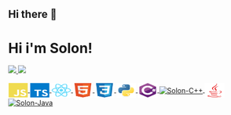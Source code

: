 ## Hi there 👋

<!--
**SolonCMota/SolonCMota** is a ✨ _special_ ✨ repository because its `README.md` (this file) appears on your GitHub profile.
-->
<h1>Hi i'm Solon!</h1>
<div>
  <a href=https://github.com/SolonCMota">
  <img height="180em" src="https://github-readme-stats.vercel.app/api?username=SolonCMota&show_icons=false&theme=dark&include_all_commits=true&count_private=true"/>
  <img height="180em" src="https://github-readme-stats.vercel.app/api/top-langs/?username=SolonCMota&layout=compact&langs_count=16&theme=dark"/>   
</div>
<div style=display:inline_block><br>
  <img align="center" alt="Solon-Js" height="30" width="40" src="https://raw.githubusercontent.com/devicons/devicon/master/icons/javascript/javascript-plain.svg">
  <img align="center" alt="Solon-Ts" height="30" width="40" src="https://raw.githubusercontent.com/devicons/devicon/master/icons/typescript/typescript-plain.svg">
  <img align="center" alt="Solon-React" height="30" width="40" src="https://raw.githubusercontent.com/devicons/devicon/master/icons/react/react-original.svg">
  <img align="center" alt="Solon-HTML" height="30" width="40" src="https://raw.githubusercontent.com/devicons/devicon/master/icons/html5/html5-original.svg">
  <img align="center" alt="Solon-CSS" height="30" width="40" src="https://raw.githubusercontent.com/devicons/devicon/master/icons/css3/css3-original.svg">
  <img align="center" alt="Solon-Python" height="30" width="40" src="https://raw.githubusercontent.com/devicons/devicon/master/icons/python/python-original.svg">
  <img align="center" alt="Solon-C#" height="30" width="40" src="https://raw.githubusercontent.com/devicons/devicon/master/icons/Csharp/Csharp-original.svg">
  <img align="center" alt="Solon-C++" height="30" width="40" src="https://raw.githubusercontent.com/devicons/devicon/master/icons/C++/C++-original.svg">
  <img align="center" alt="Solon-Java" height="30" width="40" src="https://raw.githubusercontent.com/devicons/devicon/master/icons/Java/Java-plain.svg">
  <img align="center" alt="Solon-Java" height="30" width="40" src="https://raw.githubusercontent.com/devicons/devicon/master/icons/nodejs/nodejs.svg">
</div>


